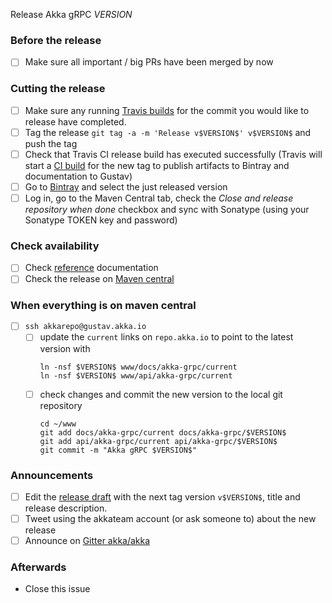 Release Akka gRPC $VERSION$

<!--

(Liberally copied and adopted from Scala itself https://github.com/scala/scala-dev/blob/b11cd2e4a4431de7867db6b39362bea8fa6650e7/notes/releases/template.md)

For every release, make a copy of this file named after the release, and expand the variables.
Ideally replacing variables could become a script you can run on your local machine.

Variables to be expanded in this template:
- $VERSION$=??? 

-->

### Before the release

- [ ] Make sure all important / big PRs have been merged by now

### Cutting the release

- [ ] Make sure any running [Travis builds](https://travis-ci.org/akka/akka-grpc) for the commit you would like to release have completed.
- [ ] Tag the release `git tag -a -m 'Release v$VERSION$' v$VERSION$` and push the tag
- [ ] Check that Travis CI release build has executed successfully (Travis will start a [CI build](https://travis-ci.org/akka/akka-grpc/builds) for the new tag to publish artifacts to Bintray and documentation to Gustav)
- [ ] Go to [Bintray](https://bintray.com/akka/maven/akka-grpc) and select the just released version
- [ ] Log in, go to the Maven Central tab, check the *Close and release repository when done* checkbox and sync with Sonatype (using your Sonatype TOKEN key and password)

### Check availability

- [ ] Check [reference](https://doc.akka.io/docs/akka-grpc/$VERSION$/) documentation
- [ ] Check the release on [Maven central](http://central.maven.org/maven2/com/lightbend/akka/grpc/akka-grpc-scalapb-protoc-plugin_2.12/$VERSION$/)

### When everything is on maven central
  - [ ] `ssh akkarepo@gustav.akka.io`
    - [ ] update the `current` links on `repo.akka.io` to point to the latest version with
         ```
         ln -nsf $VERSION$ www/docs/akka-grpc/current
         ln -nsf $VERSION$ www/api/akka-grpc/current
         ```
    - [ ] check changes and commit the new version to the local git repository
         ```
         cd ~/www
         git add docs/akka-grpc/current docs/akka-grpc/$VERSION$
         git add api/akka-grpc/current api/akka-grpc/$VERSION$
         git commit -m "Akka gRPC $VERSION$"
         ```

### Announcements

- [ ] Edit the [release draft](https://github.com/akka/akka-grpc/releases) with the next tag version `v$VERSION$`, title and release description.
- [ ] Tweet using the akkateam account (or ask someone to) about the new release
- [ ] Announce on [Gitter akka/akka](https://gitter.im/akka/akka)

### Afterwards

- Close this issue
